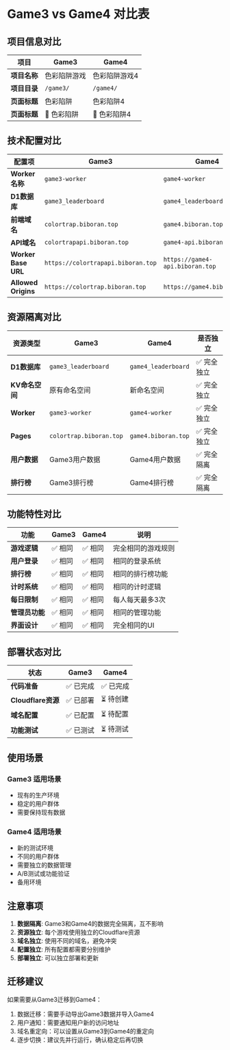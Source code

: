 # Game3 vs Game4 对比表

## 项目信息对比

| 项目 | Game3 | Game4 |
|------|-------|-------|
| **项目名称** | 色彩陷阱游戏 | 色彩陷阱游戏4 |
| **项目目录** | `/game3/` | `/game4/` |
| **页面标题** | 色彩陷阱 | 色彩陷阱4 |
| **页面标题** | 🎨 色彩陷阱 | 🎨 色彩陷阱4 |

## 技术配置对比

| 配置项 | Game3 | Game4 |
|--------|-------|-------|
| **Worker名称** | `game3-worker` | `game4-worker` |
| **D1数据库** | `game3_leaderboard` | `game4_leaderboard` |
| **前端域名** | `colortrap.biboran.top` | `game4.biboran.top` |
| **API域名** | `colortrapapi.biboran.top` | `game4-api.biboran.top` |
| **Worker Base URL** | `https://colortrapapi.biboran.top` | `https://game4-api.biboran.top` |
| **Allowed Origins** | `https://colortrap.biboran.top` | `https://game4.biboran.top` |

## 资源隔离对比

| 资源类型 | Game3 | Game4 | 是否独立 |
|----------|-------|-------|----------|
| **D1数据库** | `game3_leaderboard` | `game4_leaderboard` | ✅ 完全独立 |
| **KV命名空间** | 原有命名空间 | 新命名空间 | ✅ 完全独立 |
| **Worker** | `game3-worker` | `game4-worker` | ✅ 完全独立 |
| **Pages** | `colortrap.biboran.top` | `game4.biboran.top` | ✅ 完全独立 |
| **用户数据** | Game3用户数据 | Game4用户数据 | ✅ 完全隔离 |
| **排行榜** | Game3排行榜 | Game4排行榜 | ✅ 完全隔离 |

## 功能特性对比

| 功能 | Game3 | Game4 | 说明 |
|------|-------|-------|------|
| **游戏逻辑** | ✅ 相同 | ✅ 相同 | 完全相同的游戏规则 |
| **用户登录** | ✅ 相同 | ✅ 相同 | 相同的登录系统 |
| **排行榜** | ✅ 相同 | ✅ 相同 | 相同的排行榜功能 |
| **计时系统** | ✅ 相同 | ✅ 相同 | 相同的计时逻辑 |
| **每日限制** | ✅ 相同 | ✅ 相同 | 每人每天最多3次 |
| **管理员功能** | ✅ 相同 | ✅ 相同 | 相同的管理功能 |
| **界面设计** | ✅ 相同 | ✅ 相同 | 完全相同的UI |

## 部署状态对比

| 状态 | Game3 | Game4 |
|------|-------|-------|
| **代码准备** | ✅ 已完成 | ✅ 已完成 |
| **Cloudflare资源** | ✅ 已部署 | ⏳ 待创建 |
| **域名配置** | ✅ 已配置 | ⏳ 待配置 |
| **功能测试** | ✅ 已测试 | ⏳ 待测试 |

## 使用场景

### Game3 适用场景
- 现有的生产环境
- 稳定的用户群体
- 需要保持现有数据

### Game4 适用场景
- 新的测试环境
- 不同的用户群体
- 需要独立的数据管理
- A/B测试或功能验证
- 备用环境

## 注意事项

1. **数据隔离**: Game3和Game4的数据完全隔离，互不影响
2. **资源独立**: 每个游戏使用独立的Cloudflare资源
3. **域名独立**: 使用不同的域名，避免冲突
4. **配置独立**: 所有配置都需要分别维护
5. **部署独立**: 可以独立部署和更新

## 迁移建议

如果需要从Game3迁移到Game4：
1. 数据迁移：需要手动导出Game3数据并导入Game4
2. 用户通知：需要通知用户新的访问地址
3. 域名重定向：可以设置从Game3到Game4的重定向
4. 逐步切换：建议先并行运行，确认稳定后再切换

